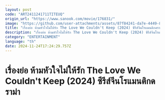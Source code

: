 ```yaml
---
layout: post
code: "ART2411241711TITEUQ"
origin_url: "https://www.sanook.com/movie/176831/"
image: "https://github.com/user-attachments/assets/87f84241-da7e-4449-8ffc-852f26e1d331"
title: "เรื่องย่อ ห้ามหัวใจไม่ให้รัก The Love We Couldn't Keep (2024) ซีรีส์จีนโรแมนติกดราม่า"
description: "เรื่องย่อ ห้ามหัวใจไม่ให้รัก The Love We Couldn't Keep (2024) ซีรีส์จีนโรแมนติกดราม่า เมื่อเด็กหนุ่มฝึกงานที่เธอตกหลุมรัก กลายเป็นน้องชายของคนรักเก่าที่เพิ่งเสียชีวิตไป! นำแสดงโดย จู้จื่อเจี๋ย และ หวังเพ่ยหาน ดูได้แล้วทาง WeTV "
category: "ENTERTAINMENT"
language: "th"
date: 2024-11-24T17:24:29.757Z
---
```


# เรื่องย่อ ห้ามหัวใจไม่ให้รัก The Love We Couldn't Keep (2024) ซีรีส์จีนโรแมนติกดราม่า
